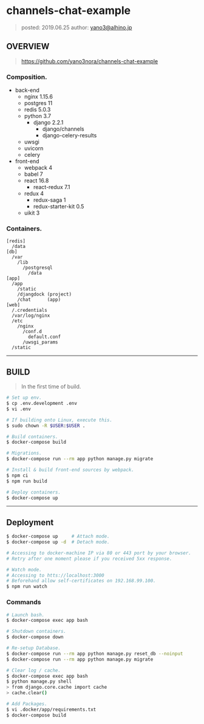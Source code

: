 channels-chat-example
===============

> posted: 2019.06.25
> author: yano3@alhino.jp

## OVERVIEW
> https://github.com/yano3nora/channels-chat-example

### Composition.
- back-end
  - nginx 1.15.6
  - postgres 11
  - redis 5.0.3
  - python 3.7
    - django 2.2.1
      - django/channels
      - django-celery-results
  - uwsgi
  - uvicorn
  - celery
- front-end
  - webpack 4
  - babel 7
  - react 16.8
    - react-redux 7.1
  - redux 4
    - redux-saga 1
    - redux-starter-kit 0.5
  - uikit 3

### Containers.
```
[redis]
  /data
[db]
  /var
    /lib
      /postgresql
        /data
[app]
  /app
    /static
    /djangdock (project)
    /chat      (app)
[web]
  /.credentials
  /var/log/nginx
  /etc
    /nginx
      /conf.d
        default.conf
      /uwsgi_params
  /static
```


------


## BUILD
> In the first time of build.

```sh
# Set up env.
$ cp .env.development .env
$ vi .env

# If building onto Linux, execute this.
$ sudo chown -R $USER:$USER .

# Build containers.
$ docker-compose build

# Migrations.
$ docker-compose run --rm app python manage.py migrate

# Install & build front-end sources by webpack.
$ npm ci
$ npm run build

# Deploy containers.
$ docker-compose up
```


------


## Deployment
```sh
$ docker-compose up     # Attach mode.
$ docker-compose up -d  # Detach mode.

# Accessing to docker-machine IP via 80 or 443 port by your browser.
# Retry after one moment please if you received 5xx response.

# Watch mode.
# Accessing to htts://localhost:3000
# Beforehand allow self-certificates on 192.168.99.100.
$ npm run watch
```

### Commands
```sh
# Launch bash.
$ docker-compose exec app bash

# Shutdown containers.
$ docker-compose down

# Re-setup Database.
$ docker-compose run --rm app python manage.py reset_db --noinput
$ docker-compose run --rm app python manage.py migrate

# Clear log / cache.
$ docker-compose exec app bash
$ python manage.py shell
> from django.core.cache import cache
> cache.clear()

# Add Packages.
$ vi .docker/app/requirements.txt
$ docker-compose build
```
